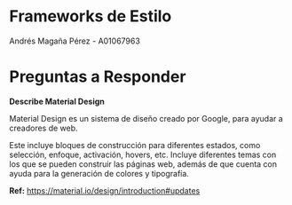 # Frameworks de Estilo
Andrés Magaña Pérez - A01067963

# Preguntas a Responder
**Describe Material Design**

Material Design es un sistema de diseño creado por Google, para ayudar a creadores de web.

Este incluye bloques de construcción para diferentes estados, como selección, enfoque, activación, hovers, etc.
Incluye diferentes temas con los que se pueden construir las páginas web, además de que cuenta con ayuda para la generación de
colores y tipografía.

**Ref:** https://material.io/design/introduction#updates
